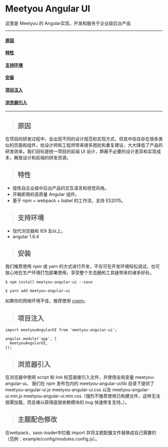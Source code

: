 # Meetyou Angular UI
这里是 Meetyou 的 Angular实现，开发和服务于企业级后台产品

---
#### [原因](#原因)
#### [特性](#特性)
#### [支持环境](#支持环境)
#### [安装](#安装)
#### [项目注入](#项目注入)
#### [浏览器引入](#浏览器引入)
---
  
> ## 原因

在项目的研发过程中，会出现不同的设计规范和实现方式，但其中往往存在很多类似的页面和组件，给设计师和工程师带来很多困扰和重复建设，大大降低了产品的研发效率。我们目标是统一项目的前端 UI 设计，屏蔽不必要的设计差异和实现成本，解放设计和前端的研发资源。
  
> ## 特性

- 提炼自企业级中后台产品的交互语言和视觉风格。
- 开箱即用的高质量 Angular 组件。
- 基于 npm + webpack + babel 的工作流，支持 ES2015。
  
> ## 支持环境

- 现代浏览器和 IE9 及以上。
- angular 1.6.4
  
> ## 安装

我们推荐使用 npm 或 yarn 的方式进行开发，不仅可在开发环境轻松调试，也可放心地在生产环境打包部署使用，享受整个生态圈和工具链带来的诸多好处。
  
```
$ npm install meetyou-angular-ui --save
```
```
$ yarn add meetyou-angular-ui
```
如果你的网络环境不佳，推荐使用 [cnpm](https://github.com/cnpm/cnpm)。
  
> ## 项目注入

```
import meetyouAngularUI from 'meetyou-angular-ui';

angular.module('app', [
  meetyouAngularUI,
]);
```
  
> ## 浏览器引入

在浏览器中使用 script 和 link 标签直接引入文件，并使用全局变量 meetyou-angular-ui。
我们在 npm 发布包内的 meetyou-angular-ui/lib 目录下提供了 meetyou-angular-ui.js meetyou-angular-ui.css 以及 meetyou-angular-ui.min.js meetyou-angular-ui.min.css（强烈不推荐使用已构建文件，这样无法按需加载，而且难以获得底层依赖模块的 bug 快速修复支持。）。

> ## 主题配色修改

在webpack，sass-loader中拦截 import 并将主题配置文件替换成自己需要的（范例：example/config/modules.config.js）。
